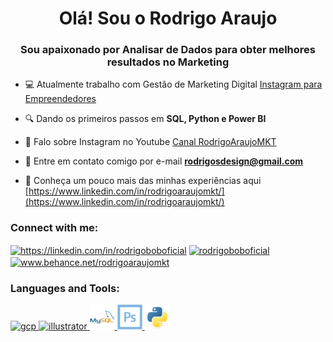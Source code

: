 <h1 align="center">Olá! Sou o Rodrigo Araujo</h1>
<h3 align="center">Sou apaixonado por Analisar de Dados para obter melhores resultados no Marketing</h3>

- 💻 Atualmente trabalho com Gestão de Marketing Digital [Instagram para Empreendedores](https://rodrigosdesign.wixsite.com/inscricao)

- 🔍 Dando os primeiros passos em **SQL, Python e Power BI**

- 🎥 Falo sobre Instagram no Youtube [Canal RodrigoAraujoMKT](https://www.youtube.com/c/RodrigoBob)

- 📨 Entre em contato comigo por e-mail **rodrigosdesign@gmail.com**

- 📄 Conheça um pouco mais das minhas experiências aqui [https://www.linkedin.com/in/rodrigoaraujomkt/](https://www.linkedin.com/in/rodrigoaraujomkt/)

<h3 align="left">Connect with me:</h3>
<p align="left">
<a href="https://linkedin.com/in/https://linkedin.com/in/rodrigoboboficial" target="blank"><img align="center" src="https://raw.githubusercontent.com/rahuldkjain/github-profile-readme-generator/master/src/images/icons/Social/linked-in-alt.svg" alt="https://linkedin.com/in/rodrigoboboficial" height="30" width="40" /></a>
<a href="https://instagram.com/rodrigoboboficial" target="blank"><img align="center" src="https://raw.githubusercontent.com/rahuldkjain/github-profile-readme-generator/master/src/images/icons/Social/instagram.svg" alt="rodrigoboboficial" height="30" width="40" /></a>
<a href="https://www.behance.net/www.behance.net/rodrigoaraujomkt" target="blank"><img align="center" src="https://raw.githubusercontent.com/rahuldkjain/github-profile-readme-generator/master/src/images/icons/Social/behance.svg" alt="www.behance.net/rodrigoaraujomkt" height="30" width="40" /></a>
</p>

<h3 align="left">Languages and Tools:</h3>
<p align="left"> <a href="https://cloud.google.com" target="_blank" rel="noreferrer"> <img src="https://www.vectorlogo.zone/logos/google_cloud/google_cloud-icon.svg" alt="gcp" width="40" height="40"/> </a> <a href="https://www.adobe.com/in/products/illustrator.html" target="_blank" rel="noreferrer"> <img src="https://www.vectorlogo.zone/logos/adobe_illustrator/adobe_illustrator-icon.svg" alt="illustrator" width="40" height="40"/> </a> <a href="https://www.mysql.com/" target="_blank" rel="noreferrer"> <img src="https://raw.githubusercontent.com/devicons/devicon/master/icons/mysql/mysql-original-wordmark.svg" alt="mysql" width="40" height="40"/> </a> <a href="https://www.photoshop.com/en" target="_blank" rel="noreferrer"> <img src="https://raw.githubusercontent.com/devicons/devicon/master/icons/photoshop/photoshop-line.svg" alt="photoshop" width="40" height="40"/> </a> <a href="https://www.python.org" target="_blank" rel="noreferrer"> <img src="https://raw.githubusercontent.com/devicons/devicon/master/icons/python/python-original.svg" alt="python" width="40" height="40"/> </a> </p>




<!---
rodrigoaraujomkt/rodrigoaraujomkt is a ✨ special ✨ repository because its `README.md` (this file) appears on your GitHub profile.
You can click the Preview link to take a look at your changes.
--->
